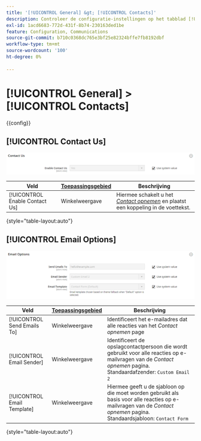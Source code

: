 ```yaml
---
title: '[!UICONTROL General] &gt; [!UICONTROL Contacts]'
description: Controleer de configuratie-instellingen op het tabblad [!UICONTROL General] &gt; [!UICONTROL Contacts] pagina van de Commerce Admin.
exl-id: 1acd6683-772d-431f-8b74-230163ded1be
feature: Configuration, Communications
source-git-commit: b710c0368dc765e3bf25e82324bffe7fb8192dbf
workflow-type: tm+mt
source-wordcount: '100'
ht-degree: 0%

---
```


# [!UICONTROL General] > [!UICONTROL Contacts]

{{config}}

## [!UICONTROL Contact Us]

![Contact opnemen](./assets/contacts-contact-us.png)<!-- zoom -->

<!-- [Contact Us](https://docs.magento.com/user-guide/stores/contact-us.html) -->

| Veld | [Toepassingsgebied](../../getting-started/websites-stores-views.md#scope-settings) | Beschrijving |
|--- |--- |--- |
| [!UICONTROL Enable Contact Us] | Winkelweergave | Hiermee schakelt u het [_Contact opnemen_](../../getting-started/store-details.md#contact-us-form) en plaatst een koppeling in de voettekst. |

{style="table-layout:auto"}

## [!UICONTROL Email Options]

![E-mailopties](./assets/contacts-email-options.png)<!-- zoom -->

<!-- [Email Options](https://docs.magento.com/user-guide/stores/contact-us.html) -->

| Veld | [Toepassingsgebied](../../getting-started/websites-stores-views.md#scope-settings) | Beschrijving |
|--- |--- |--- |
| [!UICONTROL Send Emails To] | Winkelweergave | Identificeert het e-mailadres dat alle reacties van het _Contact opnemen_ page |
| [!UICONTROL Email Sender] | Winkelweergave | Identificeert de opslagcontactpersoon die wordt gebruikt voor alle reacties op e-mailvragen van de _Contact opnemen_ pagina. Standaardafzender: `Custom Email 2` |
| [!UICONTROL Email Template] | Winkelweergave | Hiermee geeft u de sjabloon op die moet worden gebruikt als basis voor alle reacties op e-mailvragen van de _Contact opnemen_ pagina. Standaardsjabloon: `Contact Form` |

{style="table-layout:auto"}
